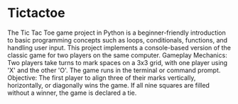 # Tictactoe
The Tic Tac Toe game project in Python is a beginner-friendly introduction to basic programming concepts such as loops, conditionals, functions, and handling user input. This project implements a console-based version of the classic game for two players on the same computer.
Gameplay Mechanics: Two players take turns to mark spaces on a 3x3 grid, with one player using 'X' and the other 'O'. The game runs in the terminal or command prompt.
Objective: The first player to align three of their marks vertically, horizontally, or diagonally wins the game. If all nine squares are filled without a winner, the game is declared a tie.
